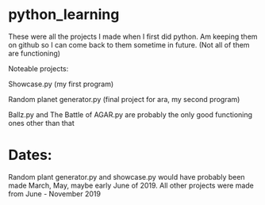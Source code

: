# python_learning
These were all the projects I made when I first did python.
Am keeping them on github so I can come back to them sometime in future.
(Not all of them are functioning)

Noteable projects:

Showcase.py
(my first program)

Random planet generator.py
(final project for ara, my second program)

Ballz.py and The Battle of AGAR.py are probably the only good functioning ones other than that

# Dates:
Random plant generator.py  and  showcase.py  would have probably been made
March, May, maybe early June of 2019.  All other projects were made from June - November 2019
